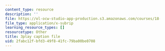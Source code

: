 ```yaml
---
content_type: resource
description: ''
file: https://ol-ocw-studio-app-production.s3.amazonaws.com/courses/18-01sc-single-variable-calculus-fall-2010/2fabc12fbfd349f841fc79ba00be0708_1RLctDS2hUQ.srt
file_type: application/x-subrip
learning_resource_types: []
resourcetype: Other
title: 3play caption file
uid: 2fabc12f-bfd3-49f8-41fc-79ba00be0708
---
```

